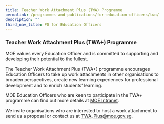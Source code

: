 ```yaml
---
title: Teacher Work Attachment Plus (TWA) Programme
permalink: /programmes-and-publications/for-education-officers/twa/
description: ""
third_nav_title: PD for Education Officers
---
```


### Teacher Work Attachment Plus (TWA+) Programme 

MOE values every Education Officer and is committed to supporting and developing their potential to the fullest.

The Teacher Work Attachment Plus (TWA+) programme encourages Education Officers to take up work attachments in other organisations to broaden perspectives, create new learning experiences for professional development and to enrich students’ learning.

MOE Education Officers who are keen to participate in the TWA+ programme can find out more details at [MOE Intranet](https://intranet.moe.gov.sg/academy/TWA/Pages/TWA.aspx)[](http://intranet.moe.gov.sg/academy/TWA/Pages/TWA.aspx).

We invite organisations who are interested to host a work attachment to send us a proposal or contact us at [TWA\_Plus@moe.gov.sg](mailto:TWA_Plus@moe.gov.sg).
